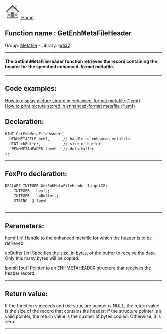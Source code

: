 [<img src="../../images/home.png"> Home ](https://github.com/VFPX/Win32API)  

## Function name : GetEnhMetaFileHeader
Group: [Metafile](../../functions_group.md#Metafile)  -  Library: [gdi32](../../../libraries.md#gdi32)  
***  


#### The GetEnhMetaFileHeader function retrieves the record containing the header for the specified enhanced-format metafile.
***  


## Code examples:
[How to display picture stored in enhanced-format metafile (*.emf)](../../samples/sample_403.md)  
[How to print picture stored in enhanced-format metafile (*.emf)](../../samples/sample_405.md)  

## Declaration:
```foxpro  
UINT GetEnhMetaFileHeader(
  HENHMETAFILE hemf,      // handle to enhanced metafile
  UINT cbBuffer,          // size of buffer
  LPENHMETAHEADER lpemh   // data buffer
);  
```  
***  


## FoxPro declaration:
```foxpro  
DECLARE INTEGER GetEnhMetaFileHeader In gdi32;
	INTEGER   hemf,;
	INTEGER   cbBuffer,;
	STRING  @ lpemh
  
```  
***  


## Parameters:
hemf 
[in] Handle to the enhanced metafile for which the header is to be retrieved. 

cbBuffer 
[in] Specifies the size, in bytes, of the buffer to receive the data. Only this many bytes will be copied. 

lpemh 
[out] Pointer to an ENHMETAHEADER structure that receives the header record.   
***  


## Return value:
If the function succeeds and the structure pointer is NULL, the return value is the size of the record that contains the header; if the structure pointer is a valid pointer, the return value is the number of bytes copied. Otherwise, it is zero.  
***  

